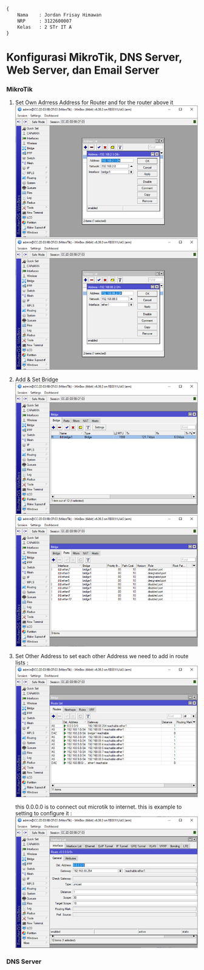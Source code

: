 ```
{
    Nama    : Jordan Frisay Himawan
    NRP     : 3122600007
    Kelas   : 2 STr IT A
}
```

# Konfigurasi MikroTik, DNS Server, Web Server, dan Email Server

### MikroTik

 1. Set Own Adrress Address for Router and for the router above it
    ![](./assets/1.PNG)
    ![](./assets/2.PNG)

2. Add & Set Bridge
    ![](./assets/3.PNG)
    ![](./assets/4.PNG)

3. Set Other Address
    to set each other Address we need to add in route lists :
    ![](./assets/5.PNG)

    this 0.0.0.0 is to connect out microtik to internet. this is example to setting to configure it :
    ![](./assets/6.PNG)

### DNS Server

